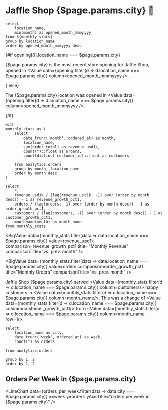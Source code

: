 # Jaffle Shop {$page.params.city} 🥪

```opening
select
    location_name,
    min(month) as opened_month_mmmyyyy
from ${monthly_stats}
group by location_name
order by opened_month_mmmyyyy desc
```

{#if opening[0].location_name === $page.params.city}

{$page.params.city} is the most recent store opening for Jaffle Shop, opened in <Value data={opening.filter(d => d.location_name === $page.params.city)} column=opened_month_mmmyyyy />.

{:else}

The {$page.params.city} location was opened in <Value data={opening.filter(d => d.location_name === $page.params.city)} column=opened_month_mmmyyyy />.

{/if}

```monthly_stats
with
monthly_stats as (
    select
        date_trunc('month', ordered_at) as month,
        location_name,
        sum(order_total) as revenue_usd1k,
        count(*)::float as orders,
        count(distinct customer_id)::float as customers

    from analytics.orders
    group by month, location_name
    order by month desc
)

select
    *,
    revenue_usd1k / (lag(revenue_usd1k, -1) over (order by month desc)) - 1 as revenue_growth_pct1,
    orders / (lag(orders, -1) over (order by month desc)) - 1 as order_growth_pct1,
    customers / (lag(customers, -1) over (order by month desc)) - 1 as customer_growth_pct1,
    monthname(month) as month_name
from monthly_stats
```

<BigValue
    data={monthly_stats.filter(data => data.location_name === $page.params.city)}
    value=revenue_usd1k
    comparison=revenue_growth_pct1
    title="Monthly Revenue"
    comparisonTitle="vs. prev. month"
/>

<BigValue
    data={monthly_stats.filter(data => data.location_name === $page.params.city)}
    value=orders
    comparison=order_growth_pct1
    title="Monthly Orders"
    comparisonTitle="vs. prev. month"
/>

Jaffle Shop {$page.params.city} served <Value data={monthly_stats.filter(d => d.location_name === $page.params.city)} column=customers/> happy customers in <Value data={monthly_stats.filter(d => d.location_name === $page.params.city)} column=month_name/>. This was a change of <Value data={monthly_stats.filter(d => d.location_name === $page.params.city)} column=customer_growth_pct1/> from <Value data={monthly_stats.filter(d => d.location_name === $page.params.city)} column=month_name row=1/>.

```orders_per_week
select
    location_name as city,
    date_trunc('week', ordered_at) as week,
    count(*) as orders

from analytics.orders

group by 1, 2
order by 1, 2
```

## Orders Per Week in {$page.params.city}

<LineChart
    data={orders_per_week.filter(data => data.city === $page.params.city)}
    x=week
    y=orders
    yAxisTitle="orders per week in {$page.params.city}"
/>